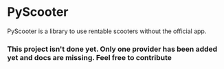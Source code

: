 # PyScooter
PyScooter is a library to use rentable scooters without the official app.


### This project isn't done yet. Only one provider has been added yet and docs are missing. Feel free to contribute
